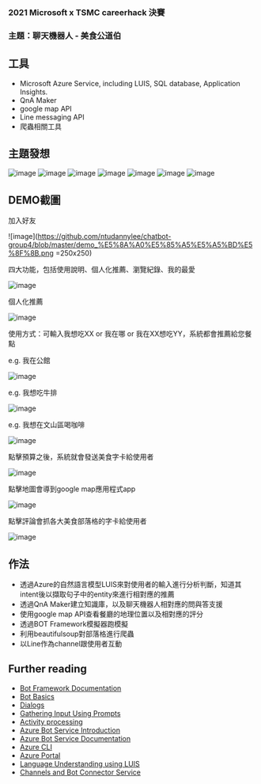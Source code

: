 ### 2021 Microsoft x TSMC careerhack 決賽
### 主題：聊天機器人 - 美食公道伯

## 工具
- Microsoft Azure Service, including LUIS, SQL database, Application Insights.
- QnA Maker
- google map API
- Line messaging API
- 爬蟲相關工具

## 主題發想
![image](https://github.com/ntudannylee/chatbot-group4/blob/master/%E6%8A%95%E5%BD%B1%E7%89%871.jpeg)
![image](https://github.com/ntudannylee/chatbot-group4/blob/master/%E6%8A%95%E5%BD%B1%E7%89%873.jpeg)
![image](https://github.com/ntudannylee/chatbot-group4/blob/master/%E6%8A%95%E5%BD%B1%E7%89%874.jpeg)
![image](https://github.com/ntudannylee/chatbot-group4/blob/master/%E6%8A%95%E5%BD%B1%E7%89%875.jpeg)
![image](https://github.com/ntudannylee/chatbot-group4/blob/master/%E6%8A%95%E5%BD%B1%E7%89%876.jpeg)
![image](https://github.com/ntudannylee/chatbot-group4/blob/master/%E6%8A%95%E5%BD%B1%E7%89%877.jpeg)
![image](https://github.com/ntudannylee/chatbot-group4/blob/master/%E6%8A%95%E5%BD%B1%E7%89%878.jpeg)

 
## DEMO截圖
加入好友

![image](https://github.com/ntudannylee/chatbot-group4/blob/master/demo_%E5%8A%A0%E5%85%A5%E5%A5%BD%E5%8F%8B.png =250x250)

四大功能，包括使用說明、個人化推薦、瀏覽紀錄、我的最愛

![image](https://github.com/ntudannylee/chatbot-group4/blob/master/demo_%E5%9B%9B%E5%80%8B%E5%8A%9F%E8%83%BD.png)

個人化推薦

![image](https://github.com/ntudannylee/chatbot-group4/blob/master/demo_%E5%80%8B%E4%BA%BA%E5%8C%96%E6%8E%A8%E8%96%A6.png)

使用方式：可輸入我想吃XX or 我在哪 or 我在XX想吃YY，系統都會推薦給您餐點

e.g. 我在公館

![image](https://github.com/ntudannylee/chatbot-group4/blob/master/demo_%E6%88%91%E5%9C%A8%E5%85%AC%E9%A4%A8.png)

e.g. 我想吃牛排

![image](https://github.com/ntudannylee/chatbot-group4/blob/master/demo_%E6%88%91%E6%83%B3%E5%90%83%E7%89%9B%E6%8E%92.png)

e.g. 我想在文山區喝咖啡

![image](https://github.com/ntudannylee/chatbot-group4/blob/master/demo_%E6%88%91%E6%83%B3%E5%9C%A8%E6%96%87%E5%B1%B1%E5%8D%80%E5%96%9D%E5%92%96%E5%95%A1.png)

點擊預算之後，系統就會發送美食字卡給使用者

![image](https://github.com/ntudannylee/chatbot-group4/blob/master/demo_%E6%88%91%E5%9C%A8%E5%85%AC%E9%A4%A8%EF%BC%84%EF%BC%84%EF%BC%84.png)

點擊地圖會導到google map應用程式app

![image](https://github.com/ntudannylee/chatbot-group4/blob/master/demo_%E5%9C%B0%E5%9C%96.png)

點擊評論會抓各大美食部落格的字卡給使用者

![image](https://github.com/ntudannylee/chatbot-group4/blob/master/demo_%E8%A9%95%E8%AB%96.png)

 
## 作法
- 透過Azure的自然語言模型LUIS來對使用者的輸入進行分析判斷，知道其intent後以擷取句子中的entity來進行相對應的推薦
- 透過QnA Maker建立知識庫，以及聊天機器人相對應的問與答支援
- 使用google map API查看餐廳的地理位置以及相對應的評分
- 透過BOT Framework模擬器跑模擬
- 利用beautifulsoup對部落格進行爬蟲
- 以Line作為channel跟使用者互動

## Further reading

- [Bot Framework Documentation](https://docs.botframework.com)
- [Bot Basics](https://docs.microsoft.com/azure/bot-service/bot-builder-basics?view=azure-bot-service-4.0)
- [Dialogs](https://docs.microsoft.com/azure/bot-service/bot-builder-concept-dialog?view=azure-bot-service-4.0)
- [Gathering Input Using Prompts](https://docs.microsoft.com/azure/bot-service/bot-builder-prompts?view=azure-bot-service-4.0&tabs=csharp)
- [Activity processing](https://docs.microsoft.com/en-us/azure/bot-service/bot-builder-concept-activity-processing?view=azure-bot-service-4.0)
- [Azure Bot Service Introduction](https://docs.microsoft.com/azure/bot-service/bot-service-overview-introduction?view=azure-bot-service-4.0)
- [Azure Bot Service Documentation](https://docs.microsoft.com/azure/bot-service/?view=azure-bot-service-4.0)
- [Azure CLI](https://docs.microsoft.com/cli/azure/?view=azure-cli-latest)
- [Azure Portal](https://portal.azure.com)
- [Language Understanding using LUIS](https://docs.microsoft.com/azure/cognitive-services/luis/)
- [Channels and Bot Connector Service](https://docs.microsoft.com/azure/bot-service/bot-concepts?view=azure-bot-service-4.0)
